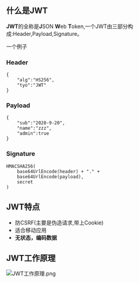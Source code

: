 ## 什么是JWT
**JWT**的全称是**J**SON **W**eb **T**oken,一个JWT由三部分构成:Header,Payload,Signature。


一个例子
### Header

```
{
    "alg":"HS256",
    "tyo":"JWT"
}
```

### Payload

```
{
    "sub":"2020-9-20",
    "name":"zzz",
    "admin":true
}
```

### Signature

```
HMACSHA256(
    base64UrlEncode(header) + "." +
    base64UrlEncode(payload),
    secret
)

```

## JWT特点
* 防CSRF(主要是伪造请求,带上Cookie)
* 适合移动应用
* **无状态，编码数据**

## JWT工作原理
 ![JWT工作原理.png](https://i.loli.net/2020/09/20/Elhi4YXytCPdn3z.png)

  